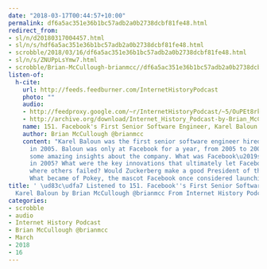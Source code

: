 ```yaml
---
date: "2018-03-17T00:44:57+10:00"
permalink: df6a5ac351e36b1bc57adb2a0b2738dcbf81fe48.html
redirect_from:
- sl/n/d20180317004457.html
- sl/n/s/hdf6a5ac351e36b1bc57adb2a0b2738dcbf81fe48.html
- scrobble/2018/03/16/df6a5ac351e36b1bc57adb2a0b2738dcbf81fe48.html
- sl/n/s/ZNUPpLsYmw7.html
- scrobble/Brian-McCullough-brianmcc//df6a5ac351e36b1bc57adb2a0b2738dcbf81fe48.html
listen-of:
  h-cite:
    url: http://feeds.feedburner.com/InternetHistoryPodcast
    photo: ""
    audio:
    - http://feedproxy.google.com/~r/InternetHistoryPodcast/~5/OuPEt8rkAjs/151._Facebooks_First_Senior_Software_Engineer_Karel_Baloun.mp3
    - http://archive.org/download/Internet_History_Podcast-by-Brian_McCullough/151_Facebooks_First_Senior_Software_Engineer_Karel_Baloun.mp3
    name: 151. Facebook's First Senior Software Engineer, Karel Baloun
    author: Brian McCullough @brianmcc
    content: "Karel Baloun was the first senior software engineer hired at Facebook
      in 2005. Baloun was only at Facebook for a year, from 2005 to 2006, but he provides
      some amazing insights about the company. What was Facebook\u2019s culture like
      in 2005? What were the key innovations that ultimately let Facebook succeed
      where others failed? Would Zuckerberg make a good President of the United States?
      What became of Pokey, the mascot Facebook once considered launching?"
title: ' \ud83c\udfa7 Listened to 151. Facebook''s First Senior Software Engineer,
  Karel Baloun by Brian McCullough @brianmcc From Internet History Podcast'
categories:
- scrobble
- audio
- Internet History Podcast
- Brian McCullough @brianmcc
- March
- 2018
- 16
---
```

